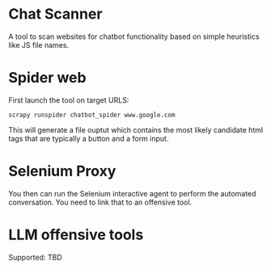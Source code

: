 # Chat Scanner
A tool to scan websites for chatbot functionality based on simple heuristics like JS file names.

# Spider web

First launch the tool on target URLS:
```
scrapy runspider chatbot_spider www.google.com
```
This will generate a file ouptut which contains the most likely candidate html tags 
that are typically a button and a form input.


# Selenium Proxy

You then can run the Selenium interactive agent to perform the automated conversation.
You need to link that to an offensive tool.

# LLM offensive tools

Supported: TBD
